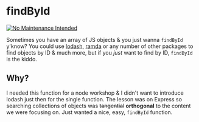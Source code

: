 # findById
[![No Maintenance
Intended](http://unmaintained.tech/badge.svg)](http://unmaintained.tech/)

Sometimes you have an array of JS objects & you just wanna `findById`
y'know? You could use [lodash](https://lodash.com/docs#find), [ramda](http://ramdajs.com/docs/#find) or any number of other packages to find objects by ID & much more, but if you *just* want to find by ID, `findById` is the kiddo.

## Why?
I needed this function for a node workshop & I didn't want to introduce lodash just
then for the single function. The lesson was on Express so searching collections
of objects was ~~tangential~~ **orthogonal** to the content we were focusing on.
Just wanted a nice, easy, `findById` function.
